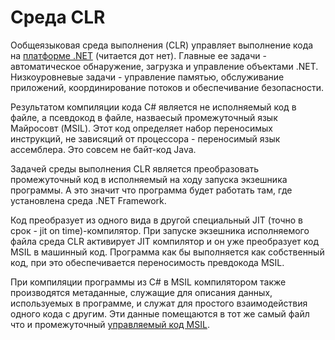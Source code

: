 # Среда CLR

Ообщеязыковая среда выполнения (CLR) управляет выполнение кода на [платформе .NET](./index.md) (читается дот нет). Главные ее задачи - автоматическое обнаружение, загрузка и управление объектами .NET. Низкоуровневые задачи - управление памятью, обслуживание приложений, координирование потоков и обеспечивание безопасности.

Результатом компиляции кода C# является не исполняемый код в файле, а псевдокод в файле, назваесый промежуточный язык Майросовт (MSIL). Этот код определяет набор переносимых инструкций, не зависяций от процессора - переносимый язык ассемблера. Это совсем не байт-код Java.

Задачей среды выполнения CLR является преобразовать промежуточный код в исполняемый на ходу запуска экзешника программы. А это значит что программа будет работать там, где установлена среда .NET Framework.

Код преобразует из одного вида в другой специальный JIT (точно в срок - jit on time)-компилятор. При запуске экзешника исполняемого файла среда CLR активирует JIT компилятор и он уже преобразует код MSIL в машинный код. Программа как бы выполняется как собственный код, при это обеспечивается переносимость превдокода MSIL.

При компиляции программы из C# в MSIL компилятором также производятся метаданные, служащие для описания данных, используемых в программе, и служат для простого взаимодействия одного кода с другим. Эти данные помещаются в тот же самый файл что и промежуточный [управляемый код MSIL](./managed.md).

